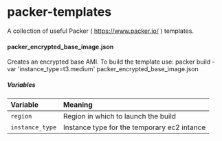 # packer-templates
A collection of useful Packer ( https://www.packer.io/ ) templates.

#### packer_encrypted_base_image.json 
Creates an encrypted base AMI. To build the template use:
packer build  -var 'instance_type=t3.medium' packer_encrypted_base_image.json

##### Variables
| Variable | Meaning |
| :------- | :----- |
| `region`| Region in which to launch the build |
| `instance_type` | Instance type for the temporary ec2 intance |

